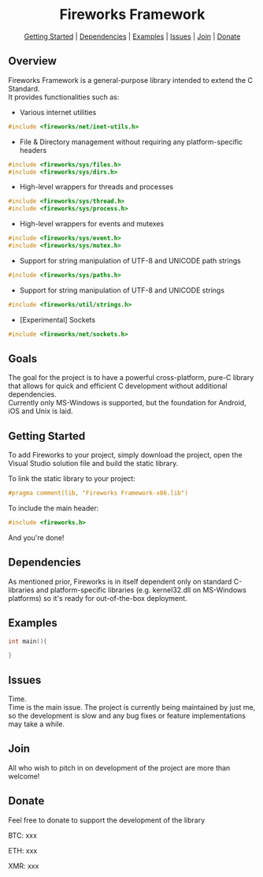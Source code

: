 <h1 align="center" font-size=100>Fireworks Framework</h1>

<p align="center">
  <a href="#getting-started">Getting Started</a> |
  <a href="#dependencies">Dependencies</a> |
  <a href="#examples">Examples</a> |
  <a href="#issues">Issues</a> |
  <a href="#join">Join</a> |
  <a href="#donate">Donate</a>
</p>

## Overview
Fireworks Framework is a general-purpose library intended to extend the C Standard.
<br/>
It provides functionalities such as:
<br/>
 - Various internet utilities 
```c
#include <fireworks/net/inet-utils.h>
```
 - File & Directory management without requiring any platform-specific headers 
```c
#include <fireworks/sys/files.h>
#include <fireworks/sys/dirs.h>
```
 - High-level wrappers for threads and processes
```c
#include <fireworks/sys/thread.h>
#include <fireworks/sys/process.h>
```
 - High-level wrappers for events and mutexes
```c
#include <fireworks/sys/event.h>
#include <fireworks/sys/mutex.h>
```
 - Support for string manipulation of UTF-8 and UNICODE path strings
```c
#include <fireworks/sys/paths.h>
```
 - Support for string manipulation of UTF-8 and UNICODE strings 
```c
#include <fireworks/util/strings.h>
```
 - [Experimental] Sockets
```c
#include <fireworks/net/sockets.h>
```
 
## Goals
The goal for the project is to have a powerful cross-platform, pure-C library that allows for quick and efficient C development 
without additional dependencies.
<br/>
Currently only MS-Windows is supported, but the foundation for Android, iOS and Unix is laid.

## Getting Started
To add Fireworks to your project, simply download the project, open the Visual Studio solution file and build the static library. 
<br/>

To link the static library to your project:
```c
#pragma comment(lib, "Fireworks Framework-x86.lib")
```

To include the main header:
```c
#include <fireworks.h>
```
And you're done! 

## Dependencies
As mentioned prior, 
Fireworks is in itself dependent only on standard C-libraries and platform-specific libraries (e.g. kernel32.dll on MS-Windows platforms) 
so it's ready for out-of-the-box deployment.

## Examples
```c
int main(){

}
```

## Issues
Time.
<br/>
Time is the main issue. 
The project is currently being maintained by just me, so the development is slow and any bug fixes or feature implementations may take a while. 

## Join
All who wish to pitch in on development of the project are more than welcome!<p>

## Donate
Feel free to donate to support the development of the library<p>
BTC: xxx<p>
ETH: xxx<p>
XMR: xxx<p>
